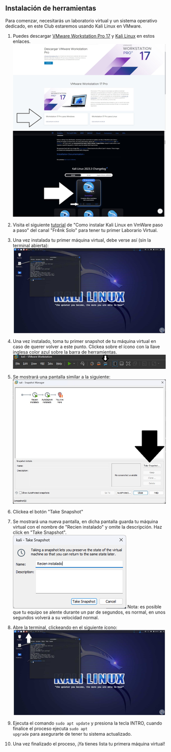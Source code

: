 ## Instalación de herramientas

Para comenzar, necesitarás un laboratorio virtual y un sistema operativo dedicado, en este Club estaremos usando Kali Linux en VMware.

1. Puedes descargar [VMware Workstation Pro 17](https://www.vmware.com/es/products/workstation-pro/workstation-pro-evaluation.html) y [Kali Linux](https://www.kali.org/get-kali/#kali-installer-images) en estos enlaces.
![Descarga-VMware](/Documentacion/Assets/VMware-descargar.jpg)
![Descarga-Kali](/Documentacion/Assets/Kali-descargar.jpg)


2. Visita el siguiente [tutorial](https://youtu.be/ju4HcfOQ6tQ?si=svkqXBZmf4-x3L4L) de "Como instalar Kali Linux en VmWare paso a paso" del canal "Fr4nk Solo" para tener tu primer Laborario Virtual.

3. Una vez instalada tu primer máquina virtual, debe verse así (sin la terminal abierta):
![Kali instalado](/Documentacion/Assets/Kali-instalado.png)

4. Una vez instalado, toma tu primer snapshot de tu máquina virtual en caso de querer volver a este punto. Clickea sobre el ícono con la llave inglesa color azul sobre la barra de herramientas.
![snapshot-1](/Documentacion/Assets/snapshot-1.jpg)

5. Se mostrará una pantalla similar a la siguiente: 
![snapshot-2](/Documentacion/Assets/snapshot-2.jpg)

6. Clickea el botón "Take Snapshot"

7. Se mostrará una nueva pantalla, en dicha pantalla guarda tu máquina virtual con el nombre de "Recien instalado" y omite la descripción. Haz click en "Take Snapshot". </br>
![snapshot-3](/Documentacion/Assets/snapshot-3.png)
Nota: es posible que tu equipo se alente durante un par de segundos, es normal, en unos segundos volverá a su velocidad normal.

8. Abre la terminal, clickeando en el siguiente ícono: 
![update](/Documentacion/Assets/update.jpg)

9. Ejecuta el comando <code>sudo apt update</code> y presiona la tecla INTRO, cuando finalice el proceso ejecuta <code>sudo apt upgrade</code> para asegurarte de tener tu sistema actualizado.

10. Una vez finalizado el proceso, ¡Ya tienes lista tu primera máquina virtual!